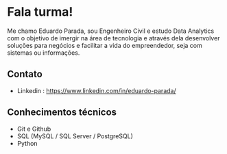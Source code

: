 # Fala turma!


Me chamo Eduardo Parada, sou Engenheiro Civil e estudo Data Analytics com o objetivo de imergir na área de tecnologia e através dela desenvolver soluções para negócios e facilitar a vida do empreendedor, seja com sistemas ou informações.

## Contato
- Linkedin : https://www.linkedin.com/in/eduardo-parada/

## Conhecimentos técnicos

- Git e Github
- SQL (MySQL / SQL Server / PostgreSQL)
- Python
